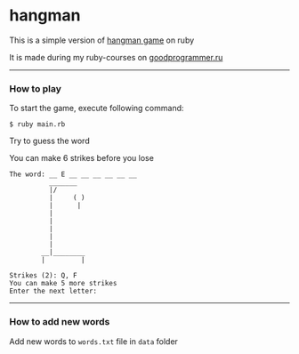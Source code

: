 # hangman
This is a simple version of [hangman game](https://en.wikipedia.org/wiki/Hangman_(game)) on ruby

It is made during my ruby-courses on [goodprogrammer.ru](https://goodprogrammer.ru/)
***
### How to play

To start the game, execute following command:
```
$ ruby main.rb
```
Try to guess the word

You can make 6 strikes before you lose

```console
The word: __ E __ __ __ __ __ __
          _______
          |/
          |     ( )
          |      |
          |
          |
          |
          |
          |
        __|________
        |         |

Strikes (2): Q, F
You can make 5 more strikes
Enter the next letter:
```
***
### How to add new words

Add new words to `words.txt` file in `data` folder
